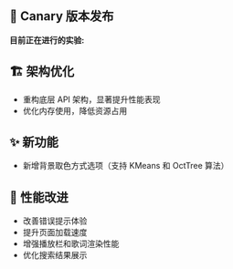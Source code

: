 ## 🎉 Canary 版本发布

**目前正在进行的实验:**

## 🏗️ 架构优化
- 重构底层 API 架构，显著提升性能表现
- 优化内存使用，降低资源占用

## ✨ 新功能
- 新增背景取色方式选项（支持 KMeans 和 OctTree 算法）

## 🔧 性能改进
- 改善错误提示体验
- 提升页面加载速度
- 增强播放栏和歌词渲染性能
- 优化搜索结果展示